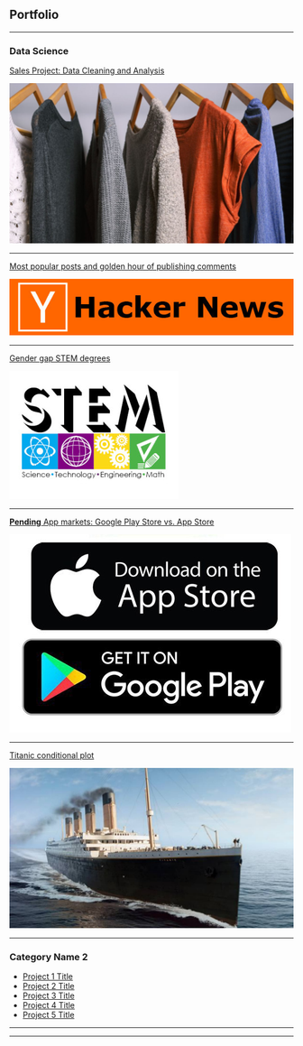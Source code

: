 ## Portfolio

---

### Data Science

[Sales Project: Data Cleaning and Analysis ](/dressSales.md)

<img src="images/dressSales.jpg"/>

---
[Most popular posts and golden hour of publishing comments](/hackerNews.md)

<img src="images/hackerNews.jpg"/>

---
[Gender gap STEM degrees](/stemDegree.md)

<img src="images/stemDegree.jpg"/>

---
[**Pending** App markets: Google Play Store vs. App Store](/appMarkets.md)

<img src="images/appMarkets.jpeg"/>

---
[Titanic conditional plot](/titanic.md)

<img src="images/titanic.jpg"/>

---
### Category Name 2

- [Project 1 Title](http://example.com/)
- [Project 2 Title](http://example.com/)
- [Project 3 Title](http://example.com/)
- [Project 4 Title](http://example.com/)
- [Project 5 Title](http://example.com/)

---




---
